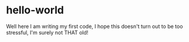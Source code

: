 # hello-world
Well here I am writing my first code, I hope this doesn't turn out to be too stressful, I'm surely not THAT old!
